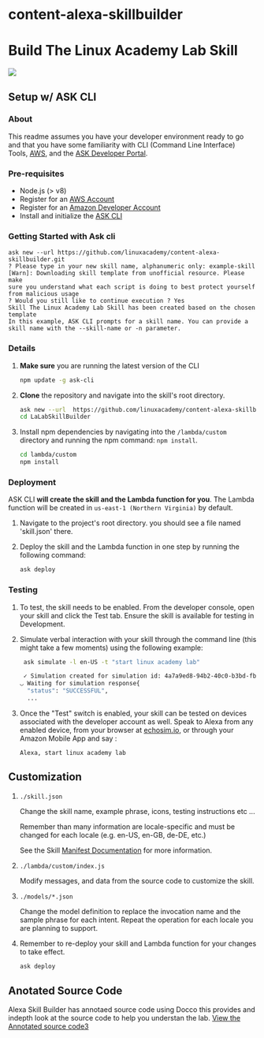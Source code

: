 # content-alexa-skillbuilder
# Build The Linux Academy Lab Skill
<img src="https://m.media-amazon.com/images/G/01/mobile-apps/dex/alexa/alexa-skills-kit/tutorials/quiz-game/header._TTH_.png" />

## Setup w/ ASK CLI

### About
This readme assumes you have your developer environment ready to go and that you have some familiarity with CLI (Command Line Interface) Tools, [AWS](https://aws.amazon.com/), and the [ASK Developer Portal](https://developer.amazon.com/alexa-skills-kit?&sc_category=Owned&sc_channel=RD&sc_campaign=Evangelism2018&sc_publisher=github&sc_content=Content&sc_detail=hello-world-nodejs-V2_CLI-1&sc_funnel=Convert&sc_country=WW&sc_medium=Owned_RD_Evangelism2018_github_Content_hello-world-nodejs-V2_CLI-1_Convert_WW_beginnersdevs&sc_segment=beginnersdevs). 

### Pre-requisites

* Node.js (> v8)
* Register for an [AWS Account](https://aws.amazon.com/)
* Register for an [Amazon Developer Account](https://developer.amazon.com?&sc_category=Owned&sc_channel=RD&sc_campaign=Evangelism2018&sc_publisher=github&sc_content=Content&sc_detail=hello-world-nodejs-V2_CLI-1&sc_funnel=Convert&sc_country=WW&sc_medium=Owned_RD_Evangelism2018_github_Content_hello-world-nodejs-V2_CLI-1_Convert_WW_beginnersdevs&sc_segment=beginnersdevs)
* Install and initialize the [ASK CLI](https://developer.amazon.com/docs/smapi/quick-start-alexa-skills-kit-command-line-interface.html?&sc_category=Owned&sc_channel=RD&sc_campaign=Evangelism2018&sc_publisher=github&sc_content=Content&sc_detail=hello-world-nodejs-V2_CLI-1&sc_funnel=Convert&sc_country=WW&sc_medium=Owned_RD_Evangelism2018_github_Content_hello-world-nodejs-V2_CLI-1_Convert_WW_beginnersdevs&sc_segment=beginnersdevs)

### Getting Started with Ask cli

```
ask new --url https://github.com/linuxacademy/content-alexa-skillbuilder.git
? Please type in your new skill name, alphanumeric only: example-skill
[Warn]: Downloading skill template from unofficial resource. Please make
sure you understand what each script is doing to best protect yourself
from malicious usage
? Would you still like to continue execution ? Yes
Skill The Linux Academy Lab Skill has been created based on the chosen template
In this example, ASK CLI prompts for a skill name. You can provide a skill name with the --skill-name or -n parameter.
```
### Details
1. **Make sure** you are running the latest version of the CLI

	```bash
	npm update -g ask-cli
	```

2. **Clone** the repository and navigate into the skill's root directory.

	```bash
	ask new --url  https://github.com/linuxacademy/content-alexa-skillbuilder.git --skill-name LaLabSkillBuilder1
	cd LaLabSkillBuilder
	```

3. Install npm dependencies by navigating into the `/lambda/custom` directory and running the npm command: `npm install`.

	```bash
	cd lambda/custom
	npm install
	```

### Deployment

ASK CLI **will create the skill and the Lambda function for you**. The Lambda function will be created in ```us-east-1 (Northern Virginia)``` by default.

1. Navigate to the project's root directory. you should see a file named 'skill.json' there.
2. Deploy the skill and the Lambda function in one step by running the following command:

	```bash
	ask deploy
	```

### Testing

1. To test, the skill needs to be enabled.  From the developer console, open your skill and click the Test tab.  Ensure the skill is available for testing in Development.

2. Simulate verbal interaction with your skill through the command line (this might take a few moments) using the following example:

	```bash
	 ask simulate -l en-US -t "start linux academy lab"

	 ✓ Simulation created for simulation id: 4a7a9ed8-94b2-40c0-b3bd-fb63d9887fa7
	◡ Waiting for simulation response{
	  "status": "SUCCESSFUL",
	  ...
	 ```

3. Once the "Test" switch is enabled, your skill can be tested on devices associated with the developer account as well. Speak to Alexa from any enabled device, from your browser at [echosim.io](https://echosim.io/welcome), or through your Amazon Mobile App and say :

	```text
	Alexa, start linux academy lab
	```
## Customization

1. ```./skill.json```

   Change the skill name, example phrase, icons, testing instructions etc ...

   Remember than many information are locale-specific and must be changed for each locale (e.g. en-US, en-GB, de-DE, etc.)

   See the Skill [Manifest Documentation](https://developer.amazon.com/docs/smapi/skill-manifest.html?&sc_category=Owned&sc_channel=RD&sc_campaign=Evangelism2018&sc_publisher=github&sc_content=Survey&sc_detail=hello-world-nodejs-V2_CLI-3&sc_funnel=Convert&sc_country=WW&sc_medium=Owned_RD_Evangelism2018_github_Survey_hello-world-nodejs-V2_CLI-3_Convert_WW_beginnersdevs&sc_segment=beginnersdevs) for more information.

2. ```./lambda/custom/index.js```

   Modify messages, and data from the source code to customize the skill.

3. ```./models/*.json```

	Change the model definition to replace the invocation name and the sample phrase for each intent.  Repeat the operation for each locale you are planning to support.

4. Remember to re-deploy your skill and Lambda function for your changes to take effect.

	```bash
	ask deploy
	```
## Anotated Source Code 

Alexa Skill Builder has annotaed source code using Docco this provides and indepth look at the source code to help you understan the lab. 
[View the Annotated source code3](https://linuxacademy.github.io/content-alexa-skillbuilder/docs/lambda/custom/index.html)

